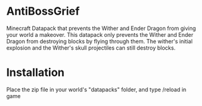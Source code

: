 # AntiBossGrief
Minecraft Datapack that prevents the Wither and Ender Dragon from giving your world a makeover.
This datapack only prevents the Wither and Ender Dragon from destroying blocks by flying through them. The wither's initial explosion and the Wither's skull projectiles can still destroy blocks.
# Installation
Place the zip file in your world's "datapacks" folder, and type /reload in game
